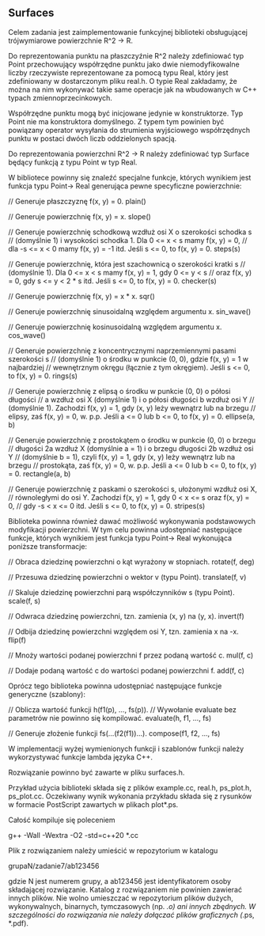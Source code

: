 ## Surfaces

Celem zadania jest zaimplementowanie funkcyjnej biblioteki obsługującej
trójwymiarowe powierzchnie R^2 -> R.

Do reprezentowania punktu na płaszczyźnie R^2 należy zdefiniować typ Point
przechowujący współrzędne punktu jako dwie niemodyfikowalne liczby rzeczywiste
reprezentowane za pomocą typu Real, który jest zdefiniowany w dostarczonym pliku
real.h. O typie Real zakładamy, że można na nim wykonywać takie same operacje
jak na wbudowanych w C++ typach zmiennoprzecinkowych.

Współrzędne punktu mogą być inicjowane jedynie w konstruktorze. Typ Point nie ma
konstruktora domyślnego. Z typem tym powinien być powiązany operator wysyłania
do strumienia wyjściowego współrzędnych punktu w postaci dwóch liczb
oddzielonych spacją.

Do reprezentowania powierzchni R^2 -> R należy zdefiniować typ Surface będący
funkcją z typu Point w typ Real.

W bibliotece powinny się znaleźć specjalne funkcje, których wynikiem jest
funkcja typu Point-> Real generująca pewne specyficzne powierzchnie:

// Generuje płaszczyznę f(x, y) = 0.
plain()

// Generuje powierzchnię f(x, y) = x.
slope()

// Generuje powierzchnię schodkową wzdłuż osi X o szerokości schodka s
// (domyślnie 1) i wysokości schodka 1. Dla 0 <= x < s mamy f(x, y) = 0,
// dla -s <= x < 0 mamy f(x, y) = -1 itd. Jeśli s <= 0, to f(x, y) = 0.
steps(s)

// Generuje powierzchnię, która jest szachownicą o szerokości kratki s
// (domyślnie 1). Dla 0 <= x < s mamy f(x, y) = 1, gdy 0 <= y < s
// oraz f(x, y) = 0, gdy s <= y < 2 * s itd. Jeśli s <= 0, to f(x, y) = 0.
checker(s)

// Generuje powierzchnię f(x, y) = x * x.
sqr()

// Generuje powierzchnię sinusoidalną względem argumentu x.
sin_wave()

// Generuje powierzchnię kosinusoidalną względem argumentu x.
cos_wave()

// Generuje powierzchnię z koncentrycznymi naprzemiennymi pasami szerokości s
// (domyślnie 1) o środku w punkcie (0, 0), gdzie f(x, y) = 1 w najbardziej
// wewnętrznym okręgu (łącznie z tym okręgiem). Jeśli s <= 0, to f(x, y) = 0.
rings(s)

// Generuje powierzchnię z elipsą o środku w punkcie (0, 0) o półosi długości
// a wzdłuż osi X (domyślnie 1) i o półosi długości b wzdłuż osi Y
// (domyślnie 1). Zachodzi f(x, y) = 1, gdy (x, y) leży wewnątrz lub na brzegu
// elipsy, zaś f(x, y) = 0, w. p.p. Jeśli a <= 0 lub b <= 0, to f(x, y) = 0.
ellipse(a, b)

// Generuje powierzchnię z prostokątem o środku w punkcie (0, 0) o brzegu
// długości 2a wzdłuż X (domyślnie a = 1) i o brzegu długości 2b wzdłuż osi Y
// (domyślnie b = 1), czyli f(x, y) = 1, gdy (x, y) leży wewnątrz lub na brzegu
// prostokąta, zaś f(x, y) = 0, w. p.p. Jeśli a <= 0 lub b <= 0, to f(x, y) = 0.
rectangle(a, b)

// Generuje powierzchnię z paskami o szerokości s, ułożonymi wzdłuż osi X,
// równoległymi do osi Y. Zachodzi f(x, y) = 1, gdy 0 < x <= s oraz f(x, y) = 0,
// gdy -s < x <= 0 itd. Jeśli s <= 0, to f(x, y) = 0.
stripes(s)

Biblioteka powinna również dawać możliwość wykonywania podstawowych modyfikacji
powierzchni. W tym celu powinna udostępniać następujące funkcje, których
wynikiem jest funkcja typu Point-> Real wykonująca poniższe transformacje:

// Obraca dziedzinę powierzchni o kąt wyrażony w stopniach.
rotate(f, deg)

// Przesuwa dziedzinę powierzchni o wektor v (typu Point).
translate(f, v)

// Skaluje dziedzinę powierzchni parą współczynników s (typu Point).
scale(f, s)

// Odwraca dziedzinę powierzchni, tzn. zamienia (x, y) na (y, x).
invert(f)

// Odbija dziedzinę powierzchni względem osi Y, tzn. zamienia x na -x.
flip(f)

// Mnoży wartości podanej powierzchni f przez podaną wartość c.
mul(f, c)

// Dodaje podaną wartość c do wartości podanej powierzchni f.
add(f, c)

Oprócz tego biblioteka powinna udostępniać następujące funkcje generyczne
(szablony):

// Oblicza wartość funkcji h(f1(p), ..., fs(p)).
// Wywołanie evaluate bez parametrów nie powinno się kompilować.
evaluate(h, f1, ..., fs)

// Generuje złożenie funkcji fs(...(f2(f1))...).
compose(f1, f2, ..., fs)

W implementacji  wyżej wymienionych funkcji i szablonów funkcji należy
wykorzystywać funkcje lambda języka C++.

Rozwiązanie powinno być zawarte w pliku surfaces.h.

Przykład użycia biblioteki składa się z plików example.cc, real.h, ps_plot.h,
ps_plot.cc. Oczekiwany wynik wykonania przykładu składa się z rysunków
w formacie PostScript zawartych w plikach plot*.ps.

Całość kompiluje się poleceniem

g++ -Wall -Wextra -O2 -std=c++20 *.cc

Plik z rozwiązaniem należy umieścić w repozytorium w katalogu

grupaN/zadanie7/ab123456

gdzie N jest numerem grupy, a ab123456 jest identyfikatorem osoby składającej
rozwiązanie. Katalog z rozwiązaniem nie powinien zawierać innych plików. Nie
wolno umieszczać w repozytorium plików dużych, wykonywalnych, binarnych,
tymczasowych (np. *.o) ani innych zbędnych. W szczególności do rozwiązania nie
należy  dołączać plików graficznych (*.ps, *.pdf).
